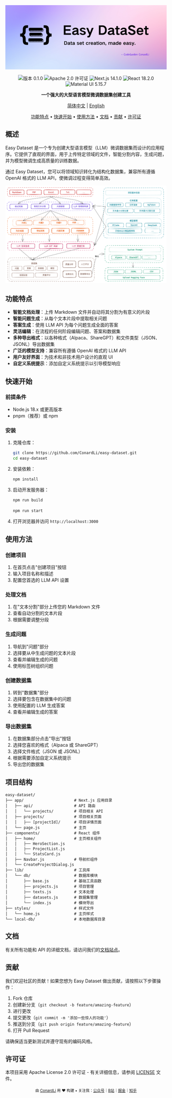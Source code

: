 <div align="center">

![](./public//imgs/bg2.png)

<img src="https://img.shields.io/badge/版本-0.1.0-blue.svg" alt="版本 0.1.0"/>
<img src="https://img.shields.io/badge/许可证-Apache--2.0-green.svg" alt="Apache 2.0 许可证"/>
<img src="https://img.shields.io/badge/Next.js-14.1.0-black" alt="Next.js 14.1.0"/>
<img src="https://img.shields.io/badge/React-18.2.0-61DAFB" alt="React 18.2.0"/>
<img src="https://img.shields.io/badge/MUI-5.15.7-007FFF" alt="Material UI 5.15.7"/>

**一个强大的大型语言模型微调数据集创建工具**

[简体中文](./README.zh-CN.md) | [English](./README.md)

[功能特点](#功能特点) • [快速开始](#快速开始) • [使用方法](#使用方法) • [文档](#文档) • [贡献](#贡献) • [许可证](#许可证)

</div>

## 概述

Easy Dataset 是一个专为创建大型语言模型（LLM）微调数据集而设计的应用程序。它提供了直观的界面，用于上传特定领域的文件，智能分割内容，生成问题，并为模型微调生成高质量的训练数据。

通过 Easy Dataset，您可以将领域知识转化为结构化数据集，兼容所有遵循 OpenAI 格式的 LLM API，使微调过程变得简单高效。


![](./public/imgs/cn-arc.png)

## 功能特点

- **智能文档处理**：上传 Markdown 文件并自动将其分割为有意义的片段
- **智能问题生成**：从每个文本片段中提取相关问题
- **答案生成**：使用 LLM API 为每个问题生成全面的答案
- **灵活编辑**：在流程的任何阶段编辑问题、答案和数据集
- **多种导出格式**：以各种格式（Alpaca、ShareGPT）和文件类型（JSON、JSONL）导出数据集
- **广泛的模型支持**：兼容所有遵循 OpenAI 格式的 LLM API
- **用户友好界面**：为技术和非技术用户设计的直观 UI
- **自定义系统提示**：添加自定义系统提示以引导模型响应

## 快速开始

### 前提条件

- Node.js 18.x 或更高版本
- pnpm（推荐）或 npm

### 安装

1. 克隆仓库：
   ```bash
   git clone https://github.com/ConardLi/easy-dataset.git
   cd easy-dataset
   ```

2. 安装依赖：
   ```bash
   npm install
   ```

3. 启动开发服务器：
   ```bash
   npm run build

   npm run start
   ```

4. 打开浏览器并访问 `http://localhost:3000`

## 使用方法

### 创建项目

1. 在首页点击"创建项目"按钮
2. 输入项目名称和描述
3. 配置您首选的 LLM API 设置

### 处理文档

1. 在"文本分割"部分上传您的 Markdown 文件
2. 查看自动分割的文本片段
3. 根据需要调整分段

### 生成问题

1. 导航到"问题"部分
2. 选择要从中生成问题的文本片段
3. 查看并编辑生成的问题
4. 使用标签树组织问题

### 创建数据集

1. 转到"数据集"部分
2. 选择要包含在数据集中的问题
3. 使用配置的 LLM 生成答案
4. 查看并编辑生成的答案

### 导出数据集

1. 在数据集部分点击"导出"按钮
2. 选择您喜欢的格式（Alpaca 或 ShareGPT）
3. 选择文件格式（JSON 或 JSONL）
4. 根据需要添加自定义系统提示
5. 导出您的数据集

## 项目结构

```
easy-dataset/
├── app/                      # Next.js 应用目录
│   ├── api/                  # API 路由
│   │   └── projects/         # 项目相关 API
│   ├── projects/             # 项目相关页面
│   │   ├── [projectId]/      # 项目详情页面
│   └── page.js               # 主页
├── components/               # React 组件
│   ├── home/                 # 主页相关组件
│   │   ├── HeroSection.js
│   │   ├── ProjectList.js
│   │   └── StatsCard.js
│   ├── Navbar.js             # 导航栏组件
│   └── CreateProjectDialog.js
├── lib/                      # 工具库
│   └── db/                   # 数据库模块
│       ├── base.js           # 基础工具函数
│       ├── projects.js       # 项目管理
│       ├── texts.js          # 文本处理
│       ├── datasets.js       # 数据集管理
│       └── index.js          # 模块导出
├── styles/                   # 样式文件
│   └── home.js               # 主页样式
└── local-db/                 # 本地数据库目录
```

## 文档

有关所有功能和 API 的详细文档，请访问我们的[文档站点](https://github.com/ConardLi/easy-dataset/wiki)。

## 贡献

我们欢迎社区的贡献！如果您想为 Easy Dataset 做出贡献，请按照以下步骤操作：

1. Fork 仓库
2. 创建新分支（`git checkout -b feature/amazing-feature`）
3. 进行更改
4. 提交更改（`git commit -m '添加一些惊人的功能'`）
5. 推送到分支（`git push origin feature/amazing-feature`）
6. 打开 Pull Request

请确保适当更新测试并遵守现有的编码风格。

## 许可证

本项目采用 Apache License 2.0 许可证 - 有关详细信息，请参阅 [LICENSE](LICENSE) 文件。

<div align="center">
  <sub>由 <a href="https://github.com/ConardLi">ConardLi</a> 用 ❤️ 构建 • 关注我：<a href="https://mp.weixin.qq.com/s/ac9XWvVsaXpSH1HH2x4TRQ">公众号</a>｜<a href="https://space.bilibili.com/474921808">B站</a>｜<a href="https://juejin.cn/user/3949101466785709">掘金</a>｜<a href="https://www.zhihu.com/people/wen-ti-chao-ji-duo-de-xiao-qi">知乎</a></sub>
</div>
